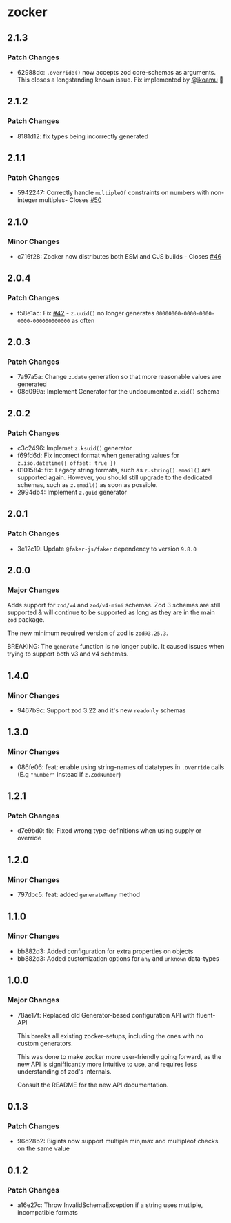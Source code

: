 # zocker

## 2.1.3

### Patch Changes

- 62988dc: `.override()` now accepts zod core-schemas as arguments. This closes a longstanding known issue. Fix implemented by [@ikoamu](https://github.com/ikoamu) 👏

## 2.1.2

### Patch Changes

- 8181d12: fix types being incorrectly generated

## 2.1.1

### Patch Changes

- 5942247: Correctly handle `multipleOf` constraints on numbers with non-integer multiples- Closes [#50](https://github.com/LorisSigrist/zocker/issues/50)

## 2.1.0

### Minor Changes

- c716f28: Zocker now distributes both ESM and CJS builds - Closes [#46](https://github.com/LorisSigrist/zocker/issues/46)

## 2.0.4

### Patch Changes

- f58e1ac: Fix [#42](https://github.com/LorisSigrist/zocker/issues/42) - `z.uuid()` no longer generates `00000000-0000-0000-0000-000000000000` as often

## 2.0.3

### Patch Changes

- 7a97a5a: Change `z.date` generation so that more reasonable values are generated
- 08d099a: Implement Generator for the undocumented `z.xid()` schema

## 2.0.2

### Patch Changes

- c3c2496: Implemet `z.ksuid()` generator
- f69fd6d: Fix incorrect format when generating values for `z.iso.datetime({ offset: true })`
- 0101584: fix: Legacy string formats, such as `z.string().email()` are supported again. However, you should still upgrade to the dedicated schemas, such as `z.email()` as soon as possible.
- 2994db4: Implement `z.guid` generator

## 2.0.1

### Patch Changes

- 3e12c19: Update `@faker-js/faker` dependency to version `9.8.0`

## 2.0.0

### Major Changes

Adds support for `zod/v4` and `zod/v4-mini` schemas. Zod 3 schemas are still supported & will continue to be supported as long as they are in the main `zod` package.

The new minimum required version of zod is `zod@3.25.3`.

BREAKING: The `generate` function is no longer public. It caused issues when trying to support both v3 and v4 schemas.

## 1.4.0

### Minor Changes

- 9467b9c: Support zod 3.22 and it's new `readonly` schemas

## 1.3.0

### Minor Changes

- 086fe06: feat: enable using string-names of datatypes in `.override` calls (E.g `"number"` instead if `z.ZodNumber`)

## 1.2.1

### Patch Changes

- d7e9bd0: fix: Fixed wrong type-definitions when using supply or override

## 1.2.0

### Minor Changes

- 797dbc5: feat: added `generateMany` method

## 1.1.0

### Minor Changes

- bb882d3: Added configuration for extra properties on objects
- bb882d3: Added customization options for `any` and `unknown` data-types

## 1.0.0

### Major Changes

- 78ae17f: Replaced old Generator-based configuration API with fluent-API

  This breaks all existing zocker-setups, including the ones with no custom generators.

  This was done to make zocker more user-friendly going forward, as the new API is signifficantly more intuitive to use, and requires less understanding of zod's internals.

  Consult the README for the new API documentation.

## 0.1.3

### Patch Changes

- 96d28b2: Bigints now support multiple min,max and multipleof checks on the same value

## 0.1.2

### Patch Changes

- a16e27c: Throw InvalidSchemaException if a string uses mutliple, incompatible formats
